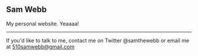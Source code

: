 Sam Webb
---------

My personal website. Yeaaaa!

---------

If you'd like to talk to me, contact me on Twitter @samthewebb or email me at 510samwebb@gmail.com

